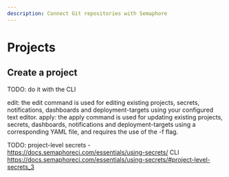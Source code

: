 ```yaml
---
description: Connect Git repositories with Semaphore
---
```


# Projects


## Create a project

TODO: do it with the CLI

edit: the edit command is used for editing existing projects, secrets, notifications, dashboards and deployment-targets using your configured text editor.
apply: the apply command is used for updating existing projects, secrets, dashboards, notifications and deployment-targets using a corresponding YAML file, and requires the use of the -f flag.

TODO: project-level secrets - https://docs.semaphoreci.com/essentials/using-secrets/
    CLI
    https://docs.semaphoreci.com/essentials/using-secrets/#project-level-secrets_3